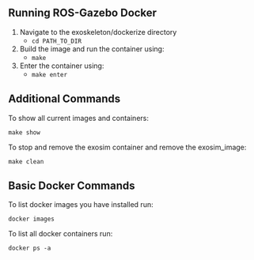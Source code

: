 ## Running ROS-Gazebo Docker
1. Navigate to the exoskeleton/dockerize directory
    - `cd PATH_TO_DIR`
2. Build the image and run the container using:
    - `make`
3. Enter the container using:
    - `make enter`

## Additional Commands
To show all current images and containers:

`make show`

To stop and remove the exosim container and remove the exosim_image:

`make clean`

## Basic Docker Commands
To list docker images you have installed run:

`docker images`

To list all docker containers run:

`docker ps -a`